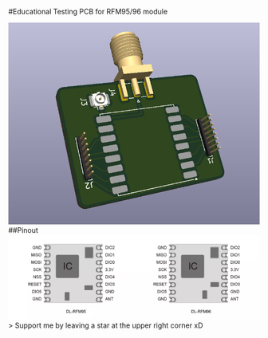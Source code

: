 #Educational Testing PCB for RFM95/96 module<br>
<div align="center">
  <img src="images/1.png"> <br>
</div>
##Pinout<br>
<div align="center">
  <img src="images/2.png"> <br>
</div>
 > Support me by leaving a star at the upper right corner xD
